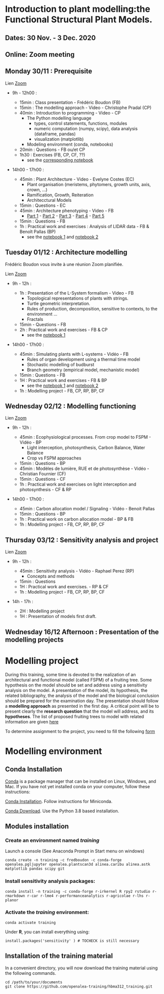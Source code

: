 # Introduction to plant modelling:the Functional Structural Plant Models.
## Dates: 30 Nov. - 3 Dec. 2020

## Online: Zoom meeting

## Monday 30/11 : Prerequisite

Lien [Zoom](https://umontpellier-fr.zoom.us/j/88213604500?pwd=NEpVb1FPditqWVJERnRhazBJeFlTZz09) 
 
* 9h - 12h00 : 
   - 15min : Class presentation - Frédéric Boudon (FB)
   - 15min : The modelling approach - Video - Christophe Pradal (CP)
   - 40min : Introduction to programming - Video - CP
      - The Python modelling language
         - types, control statements, functions, modules
         - numeric computation (numpy, scipy), data analysis (dataframe, pandas)
         - visualization (matplotlib)
      - Modeling environment (conda, notebooks)
    - 20min : Questions - FB ou/et CP
    - 1h30 : Exercises (FB, CP, CF, ??)
         - see the [corresponding notebook](https://nbviewer.jupyter.org/github/openalea-training/hbma312_training/blob/master/python/Python%20lecture.ipynb)

* 14h00 - 17h00 : 
    - 45min : Plant Architecture - Video - Evelyne Costes (EC)
         - Plant organisation (meristems, phytomers, growth units, axis, crown, ...)
         - Ramification, Growth, Reiteration
         - Architecctural Models
    - 15min : Questions - EC
    - 45min : Architecture phenotyping - Video - FB
         - [Part 1](https://video.umontpellier.fr/video/7564-hbma312-phenotypage-des-plantes-part-1/) - [Part 2](https://video.umontpellier.fr/video/7567-hbma312-phenotypage-des-plantes-part-2/) - [Part 3](https://video.umontpellier.fr/video/7566-hbma312-phenotypage-des-plantes-part-3/) - [Part 4](https://video.umontpellier.fr/video/7569-hbma312-phenotypage-des-plantes-part-4/) - [Part 5](https://video.umontpellier.fr/video/7568-hbma312-phenotypage-des-plantes-part-5/)
    - 15min : Questions - FB
    - 1h : Practical work and exercises : Analysis of LIDAR data - FB & Benoît Pallas (BP)
         - see the [notebook 1](https://nbviewer.jupyter.org/github/openalea-training/hbma312_training/blob/master/laserreconstruction/Reconstruction%20from%20laser%20scans.ipynb) and [notebook 2](https://nbviewer.jupyter.org/github/openalea-training/hbma312_training/blob/master/laserreconstruction/Analysis%20of%20laser%20scans.ipynb)
         
## Tuesday 01/12 : Architecture modelling

Frédéric Boudon vous invite à une réunion Zoom planifiée.

Lien [Zoom](https://umontpellier-fr.zoom.us/j/86375095759?pwd=MFc5T3Y2K1JuamlUT0NFTVpxN0x0UT09)

* 9h - 12h : 
   - 1h : Presentation of the L-System formalism - Video - FB
      - Topological representations of plants with strings.
      - Turtle geometric interpretation.
      - Rules of production, decomposition, sensitive to contexts, to the environment ...
      - Fractals
   - 15min - Questions - FB
   - 2h : Practical work and exercises - FB & CP
      - see the [notebook 1](https://nbviewer.jupyter.org/github/openalea-training/hbma312_training/blob/master/simulation/L-systems.ipynb)
   
* 14h00 - 17h00 : 
   - 45min : Simulating plants with L-systems - Vidéo - FB
      - Rules of organ development using a thermal time model
      - Stochastic modelling of budburst
      - Branch geometry (empirical model, mechanistic model)
   - 15min : Questions - FB
   - 1H : Practical work and exercises - FB & BP
      - see the [notebook 1](https://nbviewer.jupyter.org/github/openalea-training/hbma312_training/blob/master/simulation/Apple%20Tree%20Simulation%20-%20Organs.ipynb) and [notebook 2](https://nbviewer.jupyter.org/github/openalea-training/hbma312_training/blob/master/simulation/Apple%20Tree%20Simulation%20-%20Architecture.ipynb)
   - 1h : Modelling project - FB, CP, RP, BP, CF

## Wednesday 02/12 : Modelling functioning 

Lien [Zoom](https://umontpellier-fr.zoom.us/j/81761612590?pwd=dFVUZllCbmVicW9COHJNUlQyRi9DZz09)

* 9h - 12h : 
   - 45min : Ecophysiological processes. From crop model to FSPM  - Vidéo - BP
        - Light interception, photosynthesis, Carbon Balance, Water Balance
        - Crop vs FSPM approaches
   - 15min : Questions - BP
   - 45min : Modèles de lumière, RUE et de photosynthèse - Vidéo - Christian Fournier (CF)
   - 15min : Questions - CF
   - 1h : Practical work and exercises on light interception and photosynthesis - CF & RP

* 14h00 - 17h00 : 
   - 45min : Carbon allocation model / Signaling - Vidéo - Benoit Pallas
   - 15min : Questions - BP
   - 1h : Practical work on carbon allocation model - BP & FB
   - 1h : Modelling project - FB, CP, RP, BP, CF

## Thursday 03/12 : Sensitivity analysis and project

Lien [Zoom](https://umontpellier-fr.zoom.us/j/88035676587?pwd=MTNFTDJ4QjZ6WFRaMG5jY0NmdjRndz09)

* 9h - 12h :
   - 45min : Sensitivity analysis - Vidéo - Raphael Perez (RP)
     - Concepts and methods
   - 15min : Questions
   - 1H : Practical work and exercises.  - RP & CF
   - 1h : Modelling project - FB, CP, RP, BP, CF

* 14h - 17h : 
   - 2H : Modelling project
   - 1H : Presentation of models first draft.

## Wednesday 16/12 Afternoon : Presentation of the modelling projects

# Modelling project

During this training, some time is devoted to the realization of an architectural and functional model (called FSPM) of a fruiting tree. Some hypothesis on the model should be set and address using a sensitivity analysis on the model. A presentation of the model, its hypothesis, the related bibliography, the analysis of the model and the biological conclusion should be prepared for the examination day. The presentation should follow a **modelling approach** as presented in the first day. A critical point will be to present clearly the **research question** that the model will address, and its **hypotheses**.
The list of proposed fruiting trees to model with related information are given [here](./projets/README.md)

To determine assignment to the project, you need to fill the following [form](https://framadate.org/Ztv1NOQCl7Qy3FT3)

# Modelling environment

## Conda Installation

[Conda](https://conda.io) is a package manager that can be installed on Linux, Windows, and Mac.
If you have not yet installed conda on your computer, follow these instructions:

[Conda Installation](https://docs.conda.io/projects/conda/en/latest/user-guide/install/index.html). Follow instructions for Miniconda.

[Conda Download](https://docs.conda.io/en/latest/miniconda.html). Use the Python 3.8 based installation.

## Modules installation

### Create an environment named *training*
Launch a console (See Anaconda Prompt in Start menu on windows)

    conda create -n training -c fredboudon -c conda-forge openalea.pgljupyter openalea.plantscan3d alinea.caribu alinea.astk matplotlib pandas scipy git 

### Install sensitivity analysis packages:

    conda install -n training -c conda-forge r-irkernel R rpy2 rstudio r-rmarkdown r-car r-lme4 r-performanceanalytics r-agricolae r-lhs r-planor

### Activate the *training* environment:

    conda activate training

Under **R**, you can install everything using:
    
    install.packages('sensitivity' ) # TOCHECK is still necessary

## Installation of the training material

In a convenient directory, you will now download the training material using the following commands.

    cd /path/to/your/documents
    git clone https://github.com/openalea-training/hbma312_training.git


